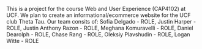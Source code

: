 This is a project for the course Web and User Experience (CAP4102) at UCF.
We plan to create an informational/ecommerce website for the UCF club Theta Tau.
Our team consits of: 
Sofia Delgado - ROLE,
Justin Harper - ROLE,
Justin Anthony Razon - ROLE,
Meghana Komuravelli - ROLE,
Daniel Dearolph - ROLE,
Chase Rang - ROLE,
Oleksiy Plavshudin - ROLE,
Logan Witte - ROLE
